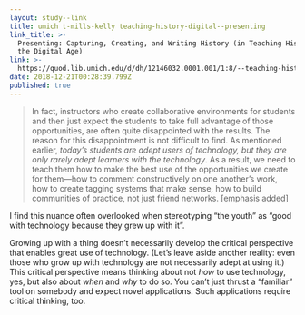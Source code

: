 ```yaml
---
layout: study--link
title: umich t-mills-kelly teaching-history-digital--presenting
link_title: >-
  Presenting: Capturing, Creating, and Writing History (in Teaching History in
  the Digital Age)
link: >-
  https://quod.lib.umich.edu/d/dh/12146032.0001.001/1:8/--teaching-history-in-the-digital-age?g=dculture;rgn=div1;view=fulltext;xc=1
date: 2018-12-21T00:28:39.799Z
published: true
---
```

> In fact, instructors who create collaborative environments for students and then just expect the students to take full advantage of those opportunities, are often quite disappointed with the results. The reason for this disappointment is not difficult to find. As mentioned earlier, _today’s students are adept users of technology, but they are only rarely adept learners with the technology_. As a result, we need to teach them how to make the best use of the opportunities we create for them—how to comment constructively on one another’s work, how to create tagging systems that make sense, how to build communities of practice, not just friend networks. [emphasis added]

I find this nuance often overlooked when stereotyping “the youth” as “good with technology because they grew up with it”.

Growing up with a thing doesn’t necessarily develop the critical perspective that enables great use of technology. (Let’s leave aside another reality: even those who grow up with technology are not necessarily adept at using it.) This critical perspective means thinking about not _how_ to use technology, yes, but also about _when_ and _why_ to do so. You can’t just thrust a “familiar” tool on somebody and expect novel applications. Such applications require critical thinking, too.
